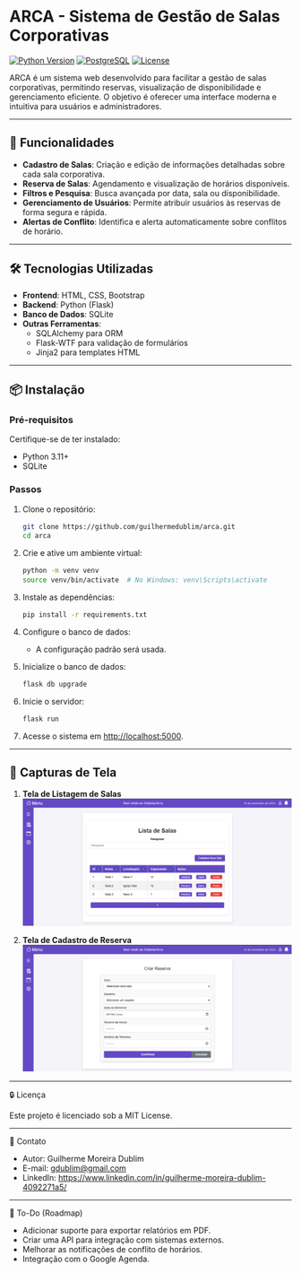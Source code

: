 # ARCA - Sistema de Gestão de Salas Corporativas

[![Python Version](https://img.shields.io/badge/python-3.11-blue.svg)](https://www.python.org/) 
[![PostgreSQL](https://img.shields.io/badge/database-PostgreSQL-blue.svg)](https://www.postgresql.org/)
[![License](https://img.shields.io/badge/license-MIT-green.svg)](LICENSE)

ARCA é um sistema web desenvolvido para facilitar a gestão de salas corporativas, permitindo reservas, visualização de disponibilidade e gerenciamento eficiente. O objetivo é oferecer uma interface moderna e intuitiva para usuários e administradores.

---

## 🚀 **Funcionalidades**

- **Cadastro de Salas**: Criação e edição de informações detalhadas sobre cada sala corporativa.
- **Reserva de Salas**: Agendamento e visualização de horários disponíveis.
- **Filtros e Pesquisa**: Busca avançada por data, sala ou disponibilidade.
- **Gerenciamento de Usuários**: Permite atribuir usuários às reservas de forma segura e rápida.
- **Alertas de Conflito**: Identifica e alerta automaticamente sobre conflitos de horário.

---

## 🛠️ **Tecnologias Utilizadas**

- **Frontend**: HTML, CSS, Bootstrap
- **Backend**: Python (Flask)
- **Banco de Dados**: SQLite
- **Outras Ferramentas**:
  - SQLAlchemy para ORM
  - Flask-WTF para validação de formulários
  - Jinja2 para templates HTML

---

## 📦 **Instalação**

### **Pré-requisitos**
Certifique-se de ter instalado:
- Python 3.11+
- SQLite

### **Passos**
1. Clone o repositório:
    ```bash
    git clone https://github.com/guilhermedublim/arca.git
    cd arca
    ```

2. Crie e ative um ambiente virtual:
    ```bash
    python -m venv venv
    source venv/bin/activate  # No Windows: venv\Scripts\activate
    ```

3. Instale as dependências:
    ```bash
    pip install -r requirements.txt
    ```

4. Configure o banco de dados:
    - A configuração padrão será usada.

5. Inicialize o banco de dados:
    ```bash
    flask db upgrade
    ```

6. Inicie o servidor:
    ```bash
    flask run
    ```

7. Acesse o sistema em [http://localhost:5000](http://localhost:5000).

---

## 🌟 **Capturas de Tela**

1. **Tela de Listagem de Salas**  
   ![Listagem de Salas](static/listagem_salas.png)

2. **Tela de Cadastro de Reserva**  
   ![Cadastro de Reserva](static/cadastro_reserva.png)

---
🔒 Licença

Este projeto é licenciado sob a MIT License.

---
📧 Contato
- Autor: Guilherme Moreira Dublim
- E-mail: gdublim@gmail.com
- LinkedIn: https://www.linkedin.com/in/guilherme-moreira-dublim-4092271a5/

---
📌 To-Do (Roadmap)
- Adicionar suporte para exportar relatórios em PDF.
- Criar uma API para integração com sistemas externos.
- Melhorar as notificações de conflito de horários.
- Integração com o Google Agenda.
